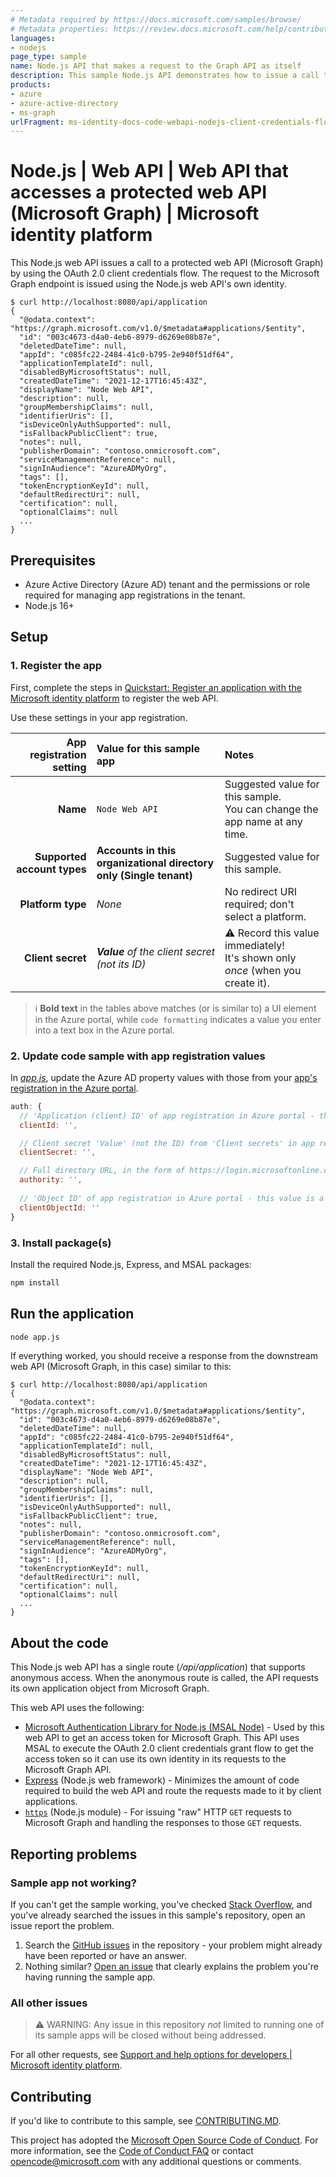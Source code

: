 ```yaml
---
# Metadata required by https://docs.microsoft.com/samples/browse/
# Metadata properties: https://review.docs.microsoft.com/help/contribute/samples/process/onboarding?branch=main#add-metadata-to-readme
languages:
- nodejs
page_type: sample
name: Node.js API that makes a request to the Graph API as itself
description: This sample Node.js API demonstrates how to issue a call to a protected API using the client credentials flow.  A request will be issued to Microsoft Graph using the application's own identity.
products:
- azure
- azure-active-directory
- ms-graph
urlFragment: ms-identity-docs-code-webapi-nodejs-client-credentials-flow
---
```


# Node.js | Web API | Web API that accesses a protected web API (Microsoft Graph) | Microsoft identity platform

<!-- Build badges here
![Build passing.](https://img.shields.io/badge/build-passing-brightgreen.svg) ![Code coverage.](https://img.shields.io/badge/coverage-100%25-brightgreen.svg) ![License.](https://img.shields.io/badge/license-MIT-green.svg)
-->

This Node.js web API issues a call to a protected web API (Microsoft Graph) by using the OAuth 2.0 client credentials flow. The request to the Microsoft Graph endpoint is issued using the Node.js web API's own identity.

```console
$ curl http://localhost:8080/api/application
{
  "@odata.context": "https://graph.microsoft.com/v1.0/$metadata#applications/$entity",
  "id": "003c4673-d4a0-4eb6-8979-d6269e08b87e",
  "deletedDateTime": null,
  "appId": "c085fc22-2484-41c0-b795-2e940f51df64",
  "applicationTemplateId": null,
  "disabledByMicrosoftStatus": null,
  "createdDateTime": "2021-12-17T16:45:43Z",
  "displayName": "Node Web API",
  "description": null,
  "groupMembershipClaims": null,
  "identifierUris": [],
  "isDeviceOnlyAuthSupported": null,
  "isFallbackPublicClient": true,
  "notes": null,
  "publisherDomain": "contoso.onmicrosoft.com",
  "serviceManagementReference": null,
  "signInAudience": "AzureADMyOrg",
  "tags": [],
  "tokenEncryptionKeyId": null,
  "defaultRedirectUri": null,
  "certification": null,
  "optionalClaims": null
  ...
}
```
## Prerequisites

- Azure Active Directory (Azure AD) tenant and the permissions or role required for managing app registrations in the tenant.
- Node.js 16+

## Setup

### 1. Register the app

First, complete the steps in [Quickstart: Register an application with the Microsoft identity platform](https://docs.microsoft.com/azure/active-directory/develop/quickstart-register-app) to register the web API.

Use these settings in your app registration.

| App registration <br/> setting    | Value for this sample app                                                    | Notes                                                                                              |
|---------------------------------:|:-----------------------------------------------------------------------------|:---------------------------------------------------------------------------------------------------|
| **Name**                          | `Node Web API`                                                               | Suggested value for this sample. <br/> You can change the app name at any time.                    |
| **Supported account types**       | **Accounts in this organizational directory only (Single tenant)**           | Suggested value for this sample.                                                                   |
| **Platform type**                 | _None_                                                                       | No redirect URI required; don't select a platform.                                                                    |
| **Client secret**                 | _**Value** of the client secret (not its ID)_                                | :warning: Record this value immediately! <br/> It's shown only _once_ (when you create it).        |

> :information_source: **Bold text** in the tables above matches (or is similar to) a UI element in the Azure portal, while `code formatting` indicates a value you enter into a text box in the Azure portal.

### 2. Update code sample with app registration values

In [_app.js_](app.js), update the Azure AD property values with those from your [app's registration in the Azure portal](https://docs.microsoft.com/azure/active-directory/develop/quickstart-configure-app-expose-web-apis).

```javascript
auth: {
  // 'Application (client) ID' of app registration in Azure portal - this value is a GUID
  clientId: '',

  // Client secret 'Value' (not the ID) from 'Client secrets' in app registration in Azure portal
  clientSecret: '',

  // Full directory URL, in the form of https://login.microsoftonline.com/<tenant>
  authority: '',
  
  // 'Object ID' of app registration in Azure portal - this value is a GUID
  clientObjectId: ''
}
```

### 3. Install package(s)

Install the required Node.js, Express, and MSAL packages:

```bash
npm install
```

## Run the application

```bash
node app.js
```

If everything worked, you should receive a response from the downstream web API (Microsoft Graph, in this case) similar to this:

```console
$ curl http://localhost:8080/api/application
{
  "@odata.context": "https://graph.microsoft.com/v1.0/$metadata#applications/$entity",
  "id": "003c4673-d4a0-4eb6-8979-d6269e08b87e",
  "deletedDateTime": null,
  "appId": "c085fc22-2484-41c0-b795-2e940f51df64",
  "applicationTemplateId": null,
  "disabledByMicrosoftStatus": null,
  "createdDateTime": "2021-12-17T16:45:43Z",
  "displayName": "Node Web API",
  "description": null,
  "groupMembershipClaims": null,
  "identifierUris": [],
  "isDeviceOnlyAuthSupported": null,
  "isFallbackPublicClient": true,
  "notes": null,
  "publisherDomain": "contoso.onmicrosoft.com",
  "serviceManagementReference": null,
  "signInAudience": "AzureADMyOrg",
  "tags": [],
  "tokenEncryptionKeyId": null,
  "defaultRedirectUri": null,
  "certification": null,
  "optionalClaims": null
  ...
}
```

## About the code

This Node.js web API has a single route (_/api/application_) that supports anonymous access.  When the anonymous route is called, the API requests its own application object from Microsoft Graph.

This web API uses the following:

- [Microsoft Authentication Library for Node.js (MSAL Node)](https://github.com/AzureAD/microsoft-authentication-library-for-js/tree/dev/lib/msal-node) - Used by this web API to get an access token for Microsoft Graph. This API uses MSAL to execute the OAuth 2.0 client credentials grant flow to get the access token so it can use its own identity in its requests to the Microsoft Graph API.
- [Express](https://expressjs.com/) (Node.js web framework) - Minimizes the amount of code required to build the web API and route the requests made to it by client applications.
- [`https`](https://nodejs.org/api/https.html) (Node.js module) - For issuing "raw" HTTP `GET` requests to Microsoft Graph and handling the responses to those `GET` requests.

## Reporting problems

### Sample app not working?

If you can't get the sample working, you've checked [Stack Overflow](http://stackoverflow.com/questions/tagged/msal), and you've already searched the issues in this sample's repository, open an issue report the problem.

1. Search the [GitHub issues](../../issues) in the repository - your problem might already have been reported or have an answer.
1. Nothing similar? [Open an issue](../../issues/new) that clearly explains the problem you're having running the sample app.

### All other issues

> :warning: WARNING: Any issue in this repository _not_ limited to running one of its sample apps will be closed without being addressed.

For all other requests, see [Support and help options for developers | Microsoft identity platform](https://docs.microsoft.com/azure/active-directory/develop/developer-support-help-options).

## Contributing

If you'd like to contribute to this sample, see [CONTRIBUTING.MD](/CONTRIBUTING.md).

This project has adopted the [Microsoft Open Source Code of Conduct](https://opensource.microsoft.com/codeofconduct/). For more information, see the [Code of Conduct FAQ](https://opensource.microsoft.com/codeofconduct/faq/) or contact [opencode@microsoft.com](mailto:opencode@microsoft.com) with any additional questions or comments.
